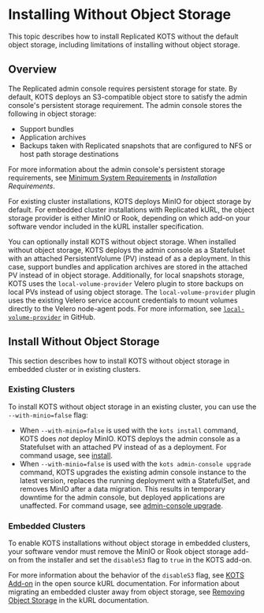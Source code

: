 # Installing Without Object Storage

This topic describes how to install Replicated KOTS without the default object storage, including limitations of installing without object storage.

## Overview

The Replicated admin console requires persistent storage for state. By default, KOTS deploys an S3-compatible object store to satisfy the admin console's persistent storage requirement. The admin console stores the following in object storage:
* Support bundles
* Application archives 
* Backups taken with Replicated snapshots that are configured to NFS or host path storage destinations

For more information about the admin console's persistent storage requirements, see [Minimum System Requirements](/enterprise/installing-general-requirements#minimum-system-requirements) in _Installation Requirements_.

For existing cluster installations, KOTS deploys MinIO for object storage by default. For embedded cluster installations with Replicated kURL, the object storage provider is either MinIO or Rook, depending on which add-on your software vendor included in the kURL installer specification. 

You can optionally install KOTS without object storage. When installed without object storage, KOTS deploys the admin console as a Statefulset with an attached PersistentVolume (PV) instead of as a deployment. In this case, support bundles and application archives are stored in the attached PV instead of in object storage. Additionally, for local snapshots storage, KOTS uses the `local-volume-provider` Velero plugin to store backups on local PVs instead of using object storage. The `local-volume-provider` plugin uses the existing Velero service account credentials to mount volumes directly to the Velero node-agent pods. For more information, see [`local-volume-provider`](https://github.com/replicatedhq/local-volume-provider) in GitHub.

## Install Without Object Storage

This section describes how to install KOTS without object storage in embedded cluster or in existing clusters.

### Existing Clusters

To install KOTS without object storage in an existing cluster, you can use the `--with-minio=false` flag:
* When `--with-minio=false` is used with the `kots install` command, KOTS does _not_ deploy MinIO. KOTS deploys the admin console as a Statefulset with an attached PV instead of as a deployment. For command usage, see [install](/reference/kots-cli-install/).
* When `--with-minio=false` is used with the `kots admin-console upgrade` command, KOTS upgrades the existing admin console instance to the latest version, replaces the running deployment with a StatefulSet, and removes MinIO after a data migration. This results in temporary downtime for the admin console, but deployed applications are unaffected. For command usage, see [admin-console upgrade](/reference/kots-cli-admin-console-upgrade/).

### Embedded Clusters

To enable KOTS installations without object storage in embedded clusters, your software vendor must remove the MinIO or Rook object storage add-on from the installer and set the `disableS3` flag to `true` in the KOTS add-on.

For more information about the behavior of the `disableS3` flag, see [KOTS Add-on](https://kurl.sh/docs/add-ons/kotsadm) in the open source kURL documentation. For information about migrating an embedded cluster away from object storage, see [Removing Object Storage](https://kurl.sh/docs/install-with-kurl/removing-object-storage) in the kURL documentation.
